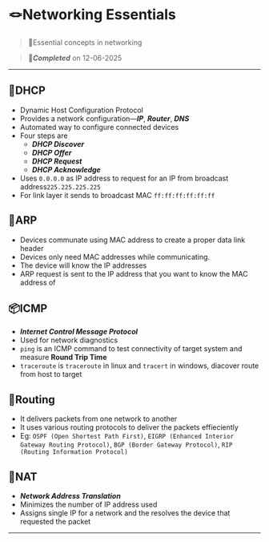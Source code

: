 # 🪢Networking Essentials

> 🐾Essential concepts in networking

> 📅***Completed*** on 12-06-2025

---

## 🤝DHCP
- Dynamic Host Configuration Protocol
- Provides a network configuration—***IP***, ***Router***, ***DNS***
- Automated way to configure connected devices
- Four steps are
    - ***DHCP Discover***
    - ***DHCP Offer***
    - ***DHCP Request***
    - ***DHCP Acknowledge***
- Uses `0.0.0.0` as IP address to request for an IP from broadcast address`225.225.225.225`
- For link layer it sends to broadcast MAC `ff:ff:ff:ff:ff:ff`

## 📛ARP
- Devices communate using MAC address to create a proper data link header
- Devices only need MAC addresses while communicating.
- The device will know the IP addresses
- ARP request is sent to the IP address that you want to know the MAC address of

## 📦ICMP
- ***Internet Control Message Protocol***
- Used for network diagnostics
- `ping` is an ICMP command to test connectivity of target system and measure **Round Trip Time**
- `traceroute` is `traceroute` in linux and `tracert` in windows, diacover route from host to target

## 🚦Routing
- It delivers packets from one network to another
- It uses various routing protocols to deliver the packets effieciently
- Eg: `OSPF (Open Shortest Path First)`, `EIGRP (Enhanced Interior Gateway Routing Protocol)`, `BGP (Border Gateway Protocol)`, `RIP (Routing Information Protocol)`

## 🎯NAT
- ***Network Address Translation***
- Minimizes the number of IP address used
- Assigns single IP for a network and the resolves the device that requested the packet


---